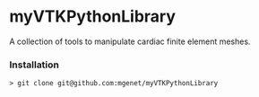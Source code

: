 # myVTKPythonLibrary

A collection of tools to manipulate cardiac finite element meshes.

### Installation

```
> git clone git@github.com:mgenet/myVTKPythonLibrary
```
